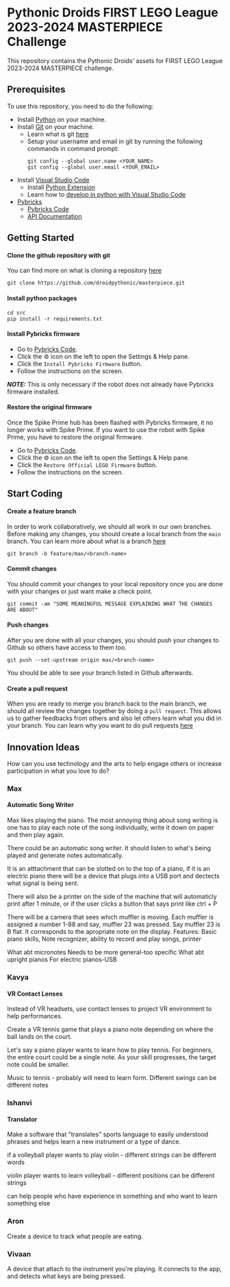 # Pythonic Droids FIRST LEGO League 2023-2024 MASTERPIECE Challenge

This repository contains the Pythonic Droids' assets for FIRST LEGO League 2023-2024 MASTERPIECE challenge.

## Prerequisites

To use this repository, you need to do the following:

- Install [Python](https://www.python.org/downloads/) on your machine.
- Install [Git](https://git-scm.com/downloads) on your machine.
  - Learn what is git [here](https://www.youtube.com/watch?v=WBg9mlpzEYU&ab_channel=ScottHanselman)
  - Setup your username and email in git by running the following commands in command prompt:
    ```shell
    git config --global user.name <YOUR_NAME>
    git config --global user.email <YOUR_EMAIL>
    ```
- Install [Visual Studio Code](https://visualstudio.microsoft.com/)
  - Install [Python Extension](https://marketplace.visualstudio.com/items?itemName=ms-python.python)
  - Learn how to [develop in python with Visual Studio Code](https://code.visualstudio.com/docs/languages/python)
- [Pybricks](https://pybricks.com/install/)
  - [Pybricks Code](https://code.pybricks.com/)
  - [API Documentation](https://docs.pybricks.com/en/latest/)

## Getting Started

#### Clone the github repository with git

You can find more on what is cloning a repository [here](https://docs.github.com/en/repositories/creating-and-managing-repositories/cloning-a-repository)

```shell
git clone https://github.com/droidpythonic/masterpiece.git
```

#### Install python packages

```shell
cd src
pip install -r requirements.txt
```

#### Install Pybricks firmware

- Go to [Pybricks Code](https://code.pybricks.com/).
- Click the ⚙️ icon on the left to open the Settings & Help pane.
- Click the `Install Pybricks Firmware` button.
- Follow the instructions on the screen.

**_NOTE:_** This is only necessary if the robot does not already have Pybricks firmware installed.

#### Restore the original firmware

Once the Spike Prime hub has been flashed with Pybricks firmware, it no longer works with Spike Prime. If you want to use the robot with Spike Prime, you have to restore the original firmware.

- Go to [Pybricks Code](https://code.pybricks.com/).
- Click the ⚙️ icon on the left to open the Settings & Help pane.
- Click the `Restore Official LEGO Firmware` button.
- Follow the instructions on the screen.

## Start Coding

#### Create a feature branch

In order to work collaboratively, we should all work in our own branches. Before making any changes, you should create a local branch from the `main` branch. You can learn more about what is a branch [here](https://git-scm.com/book/en/v2/Git-Branching-Branches-in-a-Nutshell)

```shell
git branch -b feature/max/<branch-name>
```

#### Commit changes

You should commit your changes to your local repository once you are done with your changes or just want make a check point.

```shell
git commit -am "SOME MEANINGFUL MESSAGE EXPLAINING WHAT THE CHANGES ARE ABOUT"
```

#### Push changes

After you are done with all your changes, you should push your changes to Github so others have access to them too.

```shell
git push --set-upstream origin max/<branch-name>
```

You should be able to see your branch listed in Github afterwards.

#### Create a pull request

When you are ready to merge you branch back to the main branch, we should all review the changes together by doing a `pull request`. This allows us to gather feedbacks from others and also let others learn what you did in your branch. You can learn why you want to do pull requests [here](https://www.youtube.com/watch?v=Mfz8NQncwiQ&ab_channel=ScottHanselman)

## Innovation Ideas

How can you use technology and the arts to help engage others or increase participation in what you love to do?                              

### Max

#### Automatic Song Writer

Max likes playing the piano. The most annoying thing about song writing is one has to play each note of the song individually, write it down on paper and then play again.

There could be an automatic song writer. It should listen to what's being played and generate notes automatically. 

It is an atttachment that can be slotted on to the top of a piano, if it is an electric piano there will be a device that plugs into a USB port and dectects what signal is being sent.

There will also be a printer on the side of the machine that will automaticly print after 1 minute, or if the user clicks a button that says print like ctrl + P




There will be a camera that sees which muffler is moving. Each muffler is assigned a  number 1-88 and say, muffler 23 was pressed. Say muffler 23 is B flat. It corresponds to the apropriate note on the display.
Features: Basic piano skills, Note recognizer, ability to record and play songs, printer


What abt micronotes
Needs to be more general-too specific
What abt upright pianos
For electric pianos-USB
### Kavya

#### VR Contact Lenses

Instead of VR headsets, use contact lenses to project VR environment to help performances.

Create a VR tennis game that plays a piano note depending on where the ball lands on the court.

Let's say a piano player wants to learn how to play tennis. For beginners, the entire court could be a single note. As your skill progresses, the target note could be smaller.

Music to tennis - probably will need to learn form. Different swings can be different notes

### Ishanvi

#### Translator

Make a software that "translates" sports language to easily understood phrases and helps learn a new instrument or a type of dance.

if a volleyball player wants to play violin - different strings can be different words

violin player wants to learn volleyball - different positions can be different strings

can help people who have experience in something and who want to learn something else

### Aron

Create a device to track what people are eating.

### Vivaan

A device that attach to the instrument you're playing. It connects to the app, and detects what keys are being pressed.

